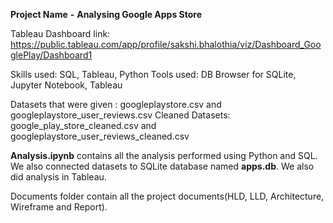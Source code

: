 **Project Name** **-** **Analysing Google Apps Store**

Tableau Dashboard link: https://public.tableau.com/app/profile/sakshi.bhalothia/viz/Dashboard_GooglePlay/Dashboard1

Skills used: SQL, Tableau, Python
Tools used: DB Browser for SQLite, Jupyter Notebook, Tableau

Datasets that were given : googleplaystore.csv and googleplaystore_user_reviews.csv
Cleaned Datasets: google_play_store_cleaned.csv and googleplaystore_user_reviews_cleaned.csv

**Analysis.ipynb** contains all the analysis performed using Python and SQL. We also connected datasets to SQLite database named **apps.db**.
We also did analysis in Tableau.

Documents folder contain all the project documents(HLD, LLD, Architecture, Wireframe and Report).
